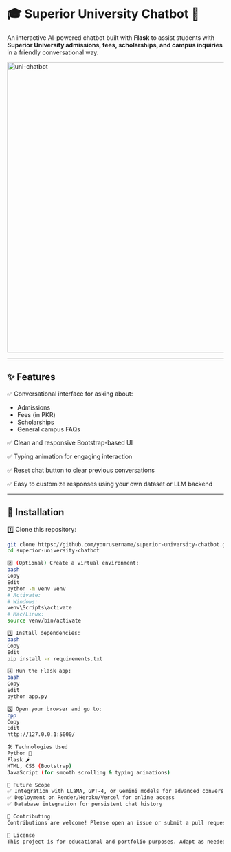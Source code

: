 # 🎓 Superior University Chatbot 🤖

An interactive AI-powered chatbot built with **Flask** to assist students with **Superior University admissions, fees, scholarships, and campus inquiries** in a friendly conversational way.

<img width="677" alt="uni-chatbot" src="https://github.com/user-attachments/assets/64e02233-5fd6-41ac-b9a4-23f82c6e4ae2" />


---

## ✨ Features

✅ Conversational interface for asking about:
- Admissions
- Fees (in PKR)
- Scholarships
- General campus FAQs

✅ Clean and responsive Bootstrap-based UI

✅ Typing animation for engaging interaction

✅ Reset chat button to clear previous conversations

✅ Easy to customize responses using your own dataset or LLM backend

---

## 🚀 Installation

1️⃣ Clone this repository:
```bash
git clone https://github.com/yourusername/superior-university-chatbot.git
cd superior-university-chatbot

2️⃣ (Optional) Create a virtual environment:
bash
Copy
Edit
python -m venv venv
# Activate:
# Windows:
venv\Scripts\activate
# Mac/Linux:
source venv/bin/activate

3️⃣ Install dependencies:
bash
Copy
Edit
pip install -r requirements.txt

4️⃣ Run the Flask app:
bash
Copy
Edit
python app.py

5️⃣ Open your browser and go to:
cpp
Copy
Edit
http://127.0.0.1:5000/

🛠 Technologies Used
Python 🐍
Flask 🌶
HTML, CSS (Bootstrap)
JavaScript (for smooth scrolling & typing animations)

🎯 Future Scope
✅ Integration with LLaMA, GPT-4, or Gemini models for advanced conversations
✅ Deployment on Render/Heroku/Vercel for online access
✅ Database integration for persistent chat history

📩 Contributing
Contributions are welcome! Please open an issue or submit a pull request.

📜 License
This project is for educational and portfolio purposes. Adapt as needed for your use cases.
